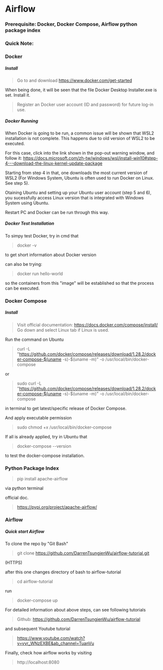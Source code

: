 # Airflow
### Prerequisite: Docker, Docker Compose, Airflow python package index

### Quick Note:

### Docker 
##### Install
> Go to and download
https://www.docker.com/get-started

When being done, it will be seen that the file Docker Desktop Installer.exe is set.
Install it.

> Register an Docker user account (ID and password) for future log-in use.

##### Docker Running

When Docker is going to be run, a common issue will be shown that WSL2 installation is not complete. This happens due to old version of WSL2 to be executed.

For this case, click into the link shown in the pop-out warning window, and follow it: https://docs.microsoft.com/zh-tw/windows/wsl/install-win10#step-4---download-the-linux-kernel-update-package

Starting from step 4 in that, one downloads the most current version of WSL2 (For Windows System, Ubuntu is often used to run Docker on Linux. See step 5).

Otaining Ubuntu and setting up your Ubuntu user account (step 5 and 6), you sucessfully access Linux version that is integrated with Windows System using Ubuntu.

Restart PC and Docker can be run through this way.


##### Docker Test Installation
To simpy test Docker, try in cmd that
> docker -v

to get short information about Docker version

can also be trying:

> docker run hello-world

so the containers from this "image" will be established so that the process can be executed.


### Docker Compose
##### Install
> Visit official documentation: https://docs.docker.com/compose/install/
Go down and select Linux tab if Linux is used.

Run the command on Ubuntu
> curl -L "https://github.com/docker/compose/releases/download/1.28.2/docker-compose-$(uname -s)-$(uname -m)" -o /usr/local/bin/docker-compose

or

> sudo curl -L "https://github.com/docker/compose/releases/download/1.28.2/docker-compose-$(uname -s)-$(uname -m)" -o /usr/local/bin/docker-compose

in terminal to get latest/specific release of Docker Compose.

And apply executable permission
> sudo chmod +x /usr/local/bin/docker-compose

If all is already applied, try in Ubuntu that
> docker-compose --version

to test the docker-compose installation.


### Python Package Index
> pip install apache-airflow

via python terminal

official doc. 
> https://pypi.org/project/apache-airflow/


### Airflow
##### Quick start Airflow
To clone the repo by "Git Bash" 
> git clone https://github.com/DarrenTsungjenWu/airflow-tutorial.git

(HTTPS)

after this one changes directory of bash to airflow-tutorial
> cd airflow-tutorial

run
> docker-compose up

For detailed information about above steps, can see following tutorials 
> Github: https://github.com/DarrenTsungjenWu/airflow-tutorial

and subsequent Youtube tutorial
> https://www.youtube.com/watch?v=vvr_WNzEXBE&ab_channel=TuanVu

Finally, check how airflow works by visiting
> http://localhost:8080

